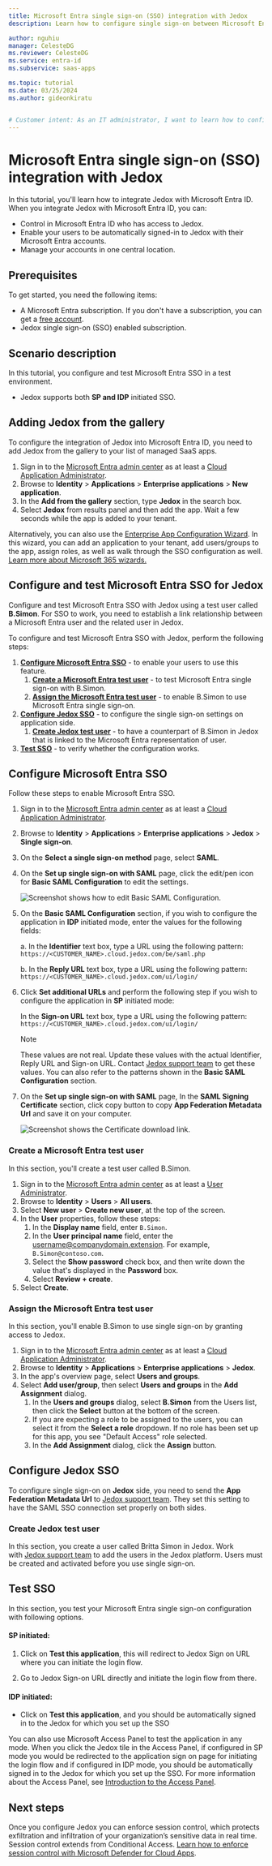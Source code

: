 ```yaml
---
title: Microsoft Entra single sign-on (SSO) integration with Jedox
description: Learn how to configure single sign-on between Microsoft Entra ID and Jedox.

author: nguhiu
manager: CelesteDG
ms.reviewer: CelesteDG
ms.service: entra-id
ms.subservice: saas-apps

ms.topic: tutorial
ms.date: 03/25/2024
ms.author: gideonkiratu


# Customer intent: As an IT administrator, I want to learn how to configure single sign-on between Microsoft Entra ID and Jedox so that I can control who has access to Jedox, enable automatic sign-in with Microsoft Entra accounts, and manage my accounts in one central location.
---
```


# Microsoft Entra single sign-on (SSO) integration with Jedox

In this tutorial, you'll learn how to integrate Jedox with Microsoft Entra ID. When you integrate Jedox with Microsoft Entra ID, you can:

* Control in Microsoft Entra ID who has access to Jedox.
* Enable your users to be automatically signed-in to Jedox with their Microsoft Entra accounts.
* Manage your accounts in one central location.

## Prerequisites

To get started, you need the following items:

* A Microsoft Entra subscription. If you don't have a subscription, you can get a [free account](https://azure.microsoft.com/free/).
* Jedox single sign-on (SSO) enabled subscription.

## Scenario description

In this tutorial, you configure and test Microsoft Entra SSO in a test environment.

* Jedox supports both **SP and IDP** initiated SSO.

## Adding Jedox from the gallery

To configure the integration of Jedox into Microsoft Entra ID, you need to add Jedox from the gallery to your list of managed SaaS apps.

1. Sign in to the [Microsoft Entra admin center](https://entra.microsoft.com) as at least a [Cloud Application Administrator](~/identity/role-based-access-control/permissions-reference.md#cloud-application-administrator).
1. Browse to **Identity** > **Applications** > **Enterprise applications** > **New application**.
1. In the **Add from the gallery** section, type **Jedox** in the search box.
1. Select **Jedox** from results panel and then add the app. Wait a few seconds while the app is added to your tenant.

Alternatively, you can also use the [Enterprise App Configuration Wizard](https://portal.office.com/AdminPortal/home?Q=Docs#/azureadappintegration). In this wizard, you can add an application to your tenant, add users/groups to the app, assign roles, as well as walk through the SSO configuration as well. [Learn more about Microsoft 365 wizards.](/microsoft-365/admin/misc/azure-ad-setup-guides)


<a name='configure-and-test-azure-ad-sso-for-jedox'></a>

## Configure and test Microsoft Entra SSO for Jedox

Configure and test Microsoft Entra SSO with Jedox using a test user called **B.Simon**. For SSO to work, you need to establish a link relationship between a Microsoft Entra user and the related user in Jedox.

To configure and test Microsoft Entra SSO with Jedox, perform the following steps:

1. **[Configure Microsoft Entra SSO](#configure-azure-ad-sso)** - to enable your users to use this feature.
    1. **[Create a Microsoft Entra test user](#create-an-azure-ad-test-user)** - to test Microsoft Entra single sign-on with B.Simon.
    1. **[Assign the Microsoft Entra test user](#assign-the-azure-ad-test-user)** - to enable B.Simon to use Microsoft Entra single sign-on.
1. **[Configure Jedox SSO](#configure-jedox-sso)** - to configure the single sign-on settings on application side.
    1. **[Create Jedox test user](#create-jedox-test-user)** - to have a counterpart of B.Simon in Jedox that is linked to the Microsoft Entra representation of user.
1. **[Test SSO](#test-sso)** - to verify whether the configuration works.

<a name='configure-azure-ad-sso'></a>

## Configure Microsoft Entra SSO

Follow these steps to enable Microsoft Entra SSO.

1. Sign in to the [Microsoft Entra admin center](https://entra.microsoft.com) as at least a [Cloud Application Administrator](~/identity/role-based-access-control/permissions-reference.md#cloud-application-administrator).
1. Browse to **Identity** > **Applications** > **Enterprise applications** > **Jedox** > **Single sign-on**.
1. On the **Select a single sign-on method** page, select **SAML**.
1. On the **Set up single sign-on with SAML** page, click the edit/pen icon for **Basic SAML Configuration** to edit the settings.

   ![Screenshot shows how to edit Basic SAML Configuration.](common/edit-urls.png "Basic Configuration")

1. On the **Basic SAML Configuration** section, if you wish to configure the application in **IDP** initiated mode, enter the values for the following fields:

    a. In the **Identifier** text box, type a URL using the following pattern:
    `https://<CUSTOMER_NAME>.cloud.jedox.com/be/saml.php`

    b. In the **Reply URL** text box, type a URL using the following pattern:
    `https://<CUSTOMER_NAME>.cloud.jedox.com/ui/login/`

1. Click **Set additional URLs** and perform the following step if you wish to configure the application in **SP** initiated mode:

    In the **Sign-on URL** text box, type a URL using the following pattern:
    `https://<CUSTOMER_NAME>.cloud.jedox.com/ui/login/`

	> [!NOTE]
	> These values are not real. Update these values with the actual Identifier, Reply URL and Sign-on URL. Contact [Jedox support team](https://my.jedox.com/) to get these values. You can also refer to the patterns shown in the **Basic SAML Configuration** section.

1. On the **Set up single sign-on with SAML** page, In the **SAML Signing Certificate** section, click copy button to copy **App Federation Metadata Url** and save it on your computer.

	![Screenshot shows the Certificate download link.](common/copy-metadataurl.png "Certificate")
<a name='create-an-azure-ad-test-user'></a>

### Create a Microsoft Entra test user

In this section, you'll create a test user called B.Simon.

1. Sign in to the [Microsoft Entra admin center](https://entra.microsoft.com) as at least a [User Administrator](~/identity/role-based-access-control/permissions-reference.md#user-administrator).
1. Browse to **Identity** > **Users** > **All users**.
1. Select **New user** > **Create new user**, at the top of the screen.
1. In the **User** properties, follow these steps:
   1. In the **Display name** field, enter `B.Simon`.  
   1. In the **User principal name** field, enter the username@companydomain.extension. For example, `B.Simon@contoso.com`.
   1. Select the **Show password** check box, and then write down the value that's displayed in the **Password** box.
   1. Select **Review + create**.
1. Select **Create**.

<a name='assign-the-azure-ad-test-user'></a>

### Assign the Microsoft Entra test user

In this section, you'll enable B.Simon to use single sign-on by granting access to Jedox.

1. Sign in to the [Microsoft Entra admin center](https://entra.microsoft.com) as at least a [Cloud Application Administrator](~/identity/role-based-access-control/permissions-reference.md#cloud-application-administrator).
1. Browse to **Identity** > **Applications** > **Enterprise applications** > **Jedox**.
1. In the app's overview page, select **Users and groups**.
1. Select **Add user/group**, then select **Users and groups** in the **Add Assignment** dialog.
   1. In the **Users and groups** dialog, select **B.Simon** from the Users list, then click the **Select** button at the bottom of the screen.
   1. If you are expecting a role to be assigned to the users, you can select it from the **Select a role** dropdown. If no role has been set up for this app, you see "Default Access" role selected.
   1. In the **Add Assignment** dialog, click the **Assign** button.

## Configure Jedox SSO

To configure single sign-on on **Jedox** side, you need to send the **App Federation Metadata Url** to [Jedox support team](https://my.jedox.com/). They set this setting to have the SAML SSO connection set properly on both sides.

### Create Jedox test user

In this section, you create a user called Britta Simon in Jedox. Work with [Jedox support team](https://my.jedox.com/) to add the users in the Jedox platform. Users must be created and activated before you use single sign-on.

## Test SSO 

In this section, you test your Microsoft Entra single sign-on configuration with following options. 

#### SP initiated:

1. Click on **Test this application**, this will redirect to Jedox Sign on URL where you can initiate the login flow.  

1. Go to Jedox Sign-on URL directly and initiate the login flow from there.

#### IDP initiated:

* Click on **Test this application**, and you should be automatically signed in to the Jedox for which you set up the SSO 

You can also use Microsoft Access Panel to test the application in any mode. When you click the Jedox tile in the Access Panel, if configured in SP mode you would be redirected to the application sign on page for initiating the login flow and if configured in IDP mode, you should be automatically signed in to the Jedox for which you set up the SSO. For more information about the Access Panel, see [Introduction to the Access Panel](https://support.microsoft.com/account-billing/sign-in-and-start-apps-from-the-my-apps-portal-2f3b1bae-0e5a-4a86-a33e-876fbd2a4510).

## Next steps

Once you configure Jedox you can enforce session control, which protects exfiltration and infiltration of your organization’s sensitive data in real time. Session control extends from Conditional Access. [Learn how to enforce session control with Microsoft Defender for Cloud Apps](/cloud-app-security/proxy-deployment-any-app).